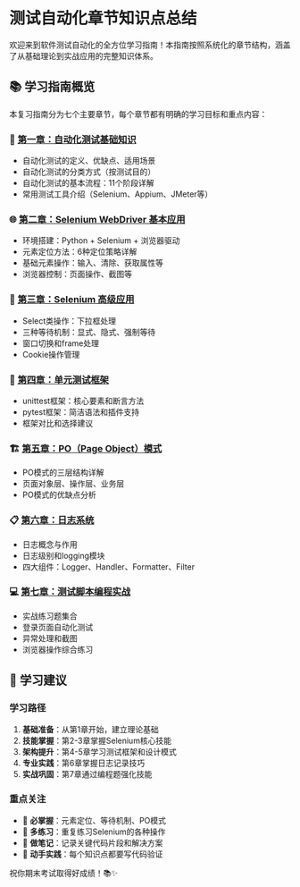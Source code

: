 # 测试自动化章节知识点总结

欢迎来到软件测试自动化的全方位学习指南！本指南按照系统化的章节结构，涵盖了从基础理论到实战应用的完整知识体系。

## 📚 学习指南概览

本复习指南分为七个主要章节，每个章节都有明确的学习目标和重点内容：

### 📖 [第一章：自动化测试基础知识](chapter1.md)
- 自动化测试的定义、优缺点、适用场景
- 自动化测试的分类方式（按测试目的）
- 自动化测试的基本流程：11个阶段详解
- 常用测试工具介绍（Selenium、Appium、JMeter等）

### 🌐 [第二章：Selenium WebDriver 基本应用](chapter2.md)
- 环境搭建：Python + Selenium + 浏览器驱动
- 元素定位方法：6种定位策略详解
- 基础元素操作：输入、清除、获取属性等
- 浏览器控制：页面操作、截图等

### 🚀 [第三章：Selenium 高级应用](chapter3.md)
- Select类操作：下拉框处理
- 三种等待机制：显式、隐式、强制等待
- 窗口切换和frame处理
- Cookie操作管理

### 🧪 [第四章：单元测试框架](chapter4.md)
- unittest框架：核心要素和断言方法
- pytest框架：简洁语法和插件支持
- 框架对比和选择建议

### 🏗️ [第五章：PO（Page Object）模式](chapter5.md)
- PO模式的三层结构详解
- 页面对象层、操作层、业务层
- PO模式的优缺点分析

### 📋 [第六章：日志系统](chapter6.md)
- 日志概念与作用
- 日志级别和logging模块
- 四大组件：Logger、Handler、Formatter、Filter

### 💻 [第七章：测试脚本编程实战](chapter7.md)
- 实战练习题集合
- 登录页面自动化测试
- 异常处理和截图
- 浏览器操作综合练习

## 🎯 学习建议

### 学习路径
1. **基础准备**：从第1章开始，建立理论基础
2. **技能掌握**：第2-3章掌握Selenium核心技能
3. **架构提升**：第4-5章学习测试框架和设计模式
4. **专业实践**：第6章掌握日志记录技巧
5. **实战巩固**：第7章通过编程题强化技能

### 重点关注
- 🎯 **必掌握**：元素定位、等待机制、PO模式
- 🔄 **多练习**：重复练习Selenium的各种操作
- 📝 **做笔记**：记录关键代码片段和解决方案
- 🧪 **动手实践**：每个知识点都要写代码验证


祝你期末考试取得好成绩！📚✨
